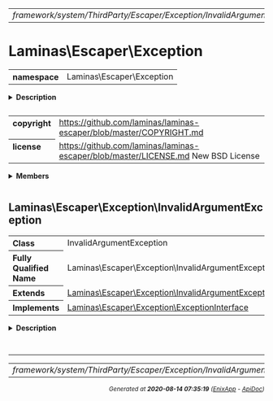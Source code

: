 


 



<table>
<tr>
<td style="width:100%"><em>framework/system/ThirdParty/Escaper/Exception/InvalidArgumentException.php</em></td>
<td><a href="../../../../../../../../api/index.md">index</a></td>
<td><a href="../../../../../../../../api/vendor/codeigniter4/framework/system/ThirdParty/Escaper/Exception/ExceptionInterface.md">prev</a></td>
<td><a href="../../../../../../../../api/vendor/codeigniter4/framework/system/ThirdParty/Escaper/Exception/RuntimeException.md">next</a></td>
</tr>
</table>







# Laminas\Escaper\Exception 
<table style="text-align:left">
<tr><th>namespace</th><td>Laminas\Escaper\Exception</td></tr>
</table>

<details>
<summary style="margin-bottom:12px;"><strong>Description</strong></summary>

*No description.*


</details>



<table style="text-align:left">
<tr style="vertical-align:top;">
<th>copyright</th>
<td><a href="https://github.com/laminas/laminas-escaper/blob/master/COPYRIGHT.md">https://github.com/laminas/laminas-escaper/blob/master/COPYRIGHT.md</a>
</td>
</tr>
<tr style="vertical-align:top;">
<th>license</th>
<td><a href="https://github.com/laminas/laminas-escaper/blob/master/LICENSE.md">https://github.com/laminas/laminas-escaper/blob/master/LICENSE.md</a> New BSD License
</td>
</tr>
</table>

 

<details>
<summary style="margin-bottom:12px;"><strong>Members</strong></summary>
<table>
<tr><td><a href="../../../../../../../../api/vendor/codeigniter4/framework/system/ThirdParty/Escaper/Exception/ExceptionInterface.md">Laminas\Escaper\Exception\ExceptionInterface</a></td></tr>
<tr><td><a href="../../../../../../../../api/vendor/codeigniter4/framework/system/ThirdParty/Escaper/Exception/InvalidArgumentException.md">Laminas\Escaper\Exception\InvalidArgumentException</a></td></tr>
<tr><td><a href="../../../../../../../../api/vendor/codeigniter4/framework/system/ThirdParty/Escaper/Exception/RuntimeException.md">Laminas\Escaper\Exception\RuntimeException</a></td></tr>
</table>
</details>



 

 
## Laminas\Escaper\Exception\InvalidArgumentException

<table style="text-align:left">
<tr><th>Class</th><td>InvalidArgumentException</td></tr>
<tr><th>Fully Qualified Name</th><td>Laminas\Escaper\Exception\InvalidArgumentException</td></tr>
<tr><th>Extends</th><td><a href="../../../../../../../../api/vendor/codeigniter4/framework/system/ThirdParty/Escaper/Exception/InvalidArgumentException.md">Laminas\Escaper\Exception\InvalidArgumentException</a></td></tr>
<tr><th>Implements</th>
<td>
<a href="../../../../../../../../api/vendor/codeigniter4/framework/system/ThirdParty/Escaper/Exception/ExceptionInterface.md">Laminas\Escaper\Exception\ExceptionInterface</a><br>
</td>
</tr>
</table>


<details>
<summary style="margin-bottom:12px;"><strong>Description</strong></summary>

<table>
<tr><td>
Invalid argument exception
</td></tr>
</table>


</details>



<table style="text-align:left">
</table>






 


 
  




<hr>

<table>
<tr>
<td style="width:100%"><em>framework/system/ThirdParty/Escaper/Exception/InvalidArgumentException.php</em></td>
<td><a href="../../../../../../../../api/index.md">index</a></td>
<td><a href="../../../../../../../../api/vendor/codeigniter4/framework/system/ThirdParty/Escaper/Exception/ExceptionInterface.md">prev</a></td>
<td><a href="../../../../../../../../api/vendor/codeigniter4/framework/system/ThirdParty/Escaper/Exception/RuntimeException.md">next</a></td>
<td><a href="#">top</a></td></tr>
</table>




<div style="text-align:right;">

<small>_Generated at **2020-08-14 07:35:19**_ *([EnixApp](https://github.com/enix-app) - [ApiDoc](https://github.com/enix-app/apidoc))*</small>
</div>